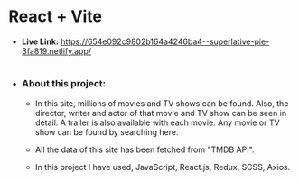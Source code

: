 # React + Vite

- **Live Link:** https://654e092c9802b164a4246ba4--superlative-pie-3fa819.netlify.app/
#

- ### About this project:
    - In this site, millions of movies and TV shows can be found. Also, the director, writer and actor of that movie and TV show can be seen in detail. A trailer is also available with each movie. Any movie or TV show can be found by searching here.

    - All the data of this site has been fetched from "TMDB API".

    - In this project I have used, JavaScript, React.js, Redux, SCSS, Axios.  

